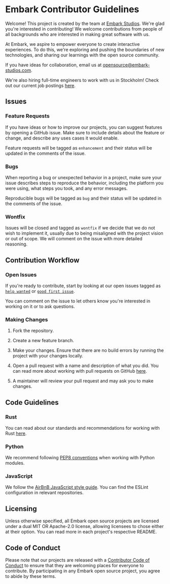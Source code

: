 # Embark Contributor Guidelines

Welcome! This project is created by the team at [Embark Studios](https://embark.games). We're glad you're interested in contributing! We welcome contributions from people of all backgrounds who are interested in making great software with us.

At Embark, we aspire to empower everyone to create interactive experiences. To do this, we're exploring and pushing the boundaries of new technologies, and sharing our learnings with the open source community.

If you have ideas for collaboration, email us at <opensource@embark-studios.com>.

We're also hiring full-time engineers to work with us in Stockholm! Check out our current job postings [here](https://www.embark-studios.com/jobs).

## Issues

### Feature Requests

If you have ideas or how to improve our projects, you can suggest features by opening a GitHub issue. Make sure to include details about the feature or change, and describe any uses cases it would enable.

Feature requests will be tagged as `enhancement` and their status will be updated in the comments of the issue.

### Bugs

When reporting a bug or unexpected behavior in a project, make sure your issue describes steps to reproduce the behavior, including the platform you were using, what steps you took, and any error messages.

Reproducible bugs will be tagged as `bug` and their status will be updated in the comments of the issue.

### Wontfix

Issues will be closed and tagged as `wontfix` if we decide that we do not wish to implement it, usually due to being misaligned with the project vision or out of scope. We will comment on the issue with more detailed reasoning.

## Contribution Workflow

### Open Issues

If you're ready to contribute, start by looking at our open issues tagged as [`help wanted`](../../issues?q=is%3Aopen+is%3Aissue+label%3A"help+wanted") or [`good first issue`](../../issues?q=is%3Aopen+is%3Aissue+label%3A"good+first+issue").

You can comment on the issue to let others know you're interested in working on it or to ask questions.

### Making Changes

1. Fork the repository.

2. Create a new feature branch.

3. Make your changes. Ensure that there are no build errors by running the project with your changes locally.

4. Open a pull request with a name and description of what you did. You can read more about working with pull requests on GitHub [here](https://help.github.com/en/articles/creating-a-pull-request-from-a-fork).

5. A maintainer will review your pull request and may ask you to make changes.

## Code Guidelines

### Rust

You can read about our standards and recommendations for working with Rust [here](https://github.com/EmbarkStudios/rust-ecosystem/blob/main/guidelines.md).

### Python

We recommend following [PEP8 conventions](https://www.python.org/dev/peps/pep-0008/) when working with Python modules.

### JavaScript

We follow the [AirBnB JavaScript style guide](https://github.com/airbnb/javascript). You can find the ESLint configuration in relevant repositories.

## Licensing

Unless otherwise specified, all Embark open source projects are licensed under a dual MIT OR Apache-2.0 license, allowing licensees to chose either at their option. You can read more in each project's respective README.

## Code of Conduct

Please note that our projects are released with a [Contributor Code of Conduct](CODE_OF_CONDUCT.md) to ensure that they are welcoming places for everyone to contribute. By participating in any Embark open source project, you agree to abide by these terms.
